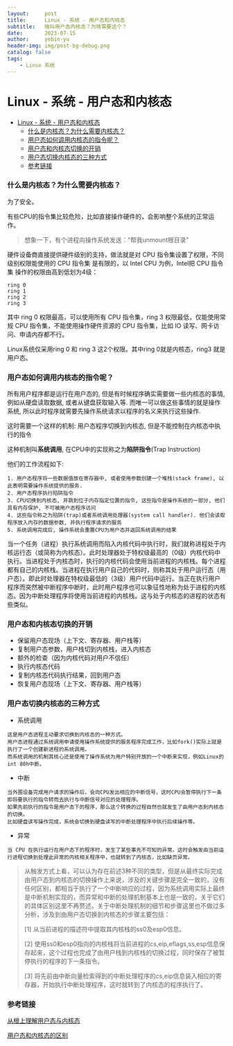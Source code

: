 ```yaml
---
layout:     post
title:      Linux - 系统 - 用户态和内核态
subtitle:   啥叫用户态内核态？为啥需要这个？
date:       2023-07-15
author:     yebin-yu
header-img: img/post-bg-debug.png
catalog: false
tags:
    - Linux 系统
---
```


# Linux - 系统 - 用户态和内核态

- [Linux - 系统 - 用户态和内核态](#linux---系统---用户态和内核态)
    - [什么是内核态？为什么需要内核态？](#什么是内核态为什么需要内核态)
    - [用户态如何调用内核态的指令呢？](#用户态如何调用内核态的指令呢)
    - [用户态和内核态切换的开销](#用户态和内核态切换的开销)
    - [用户态切换内核态的三种方式](#用户态切换内核态的三种方式)
    - [参考链接](#参考链接)

### 什么是内核态？为什么需要内核态？

为了安全。

有些CPU的指令集比较危险，比如直接操作硬件的，会影响整个系统的正常运作。

> 想象一下，有个进程向操作系统发送：“帮我unmount根目录”

硬件设备商直接提供硬件级别的支持，做法就是对 CPU 指令集设置了权限，不同级别权限能使用的 CPU 指令集 是有限的，以 Intel CPU 为例，Intel把 CPU 指令集 操作的权限由高到低划为4级：

```
ring 0
ring 1
ring 2
ring 3
```

其中 ring 0 权限最高，可以使用所有 CPU 指令集，ring 3 权限最低，仅能使用常规 CPU 指令集，不能使用操作硬件资源的 CPU 指令集，比如 IO 读写、网卡访问、申请内存都不行。

Linux系统仅采用ring 0 和 ring 3 这2个权限。其中ring 0就是内核态，ring3 就是用户态。



### 用户态如何调用内核态的指令呢？

所有用户程序都是运行在用户态的, 但是有时候程序确实需要做一些内核态的事情, 例如从硬盘读取数据, 或者从键盘获取输入等. 而唯一可以做这些事情的就是操作系统, 所以此时程序就需要先操作系统请求以程序的名义来执行这些操作.

这时需要一个这样的机制: 用户态程序切换到内核态, 但是不能控制在内核态中执行的指令

这种机制叫**系统调用**, 在CPU中的实现称之为**陷阱指令**(Trap Instruction)

他们的工作流程如下:

```
1. 用户态程序将一些数据值放在寄存器中, 或者使用参数创建一个堆栈(stack frame), 以此表明需要操作系统提供的服务.
2. 用户态程序执行陷阱指令
3. CPU切换到内核态, 并跳到位于内存指定位置的指令, 这些指令是操作系统的一部分, 他们具有内存保护, 不可被用户态程序访问
4. 这些指令称之为陷阱(trap)或者系统调用处理器(system call handler). 他们会读取程序放入内存的数据参数, 并执行程序请求的服务
5. 系统调用完成后, 操作系统会重置CPU为用户态并返回系统调用的结果
```

当一个任务（进程）执行系统调用而陷入内核代码中执行时，我们就称进程处于内核运行态（或简称为内核态）。此时处理器处于特权级最高的（0级）内核代码中执行。当进程处于内核态时，执行的内核代码会使用当前进程的内核栈。每个进程都有自己的内核栈。当进程在执行用户自己的代码时，则称其处于用户运行态（用户态）。即此时处理器在特权级最低的（3级）用户代码中运行。当正在执行用户程序而突然被中断程序中断时，此时用户程序也可以象征性地称为处于进程的内核态。因为中断处理程序将使用当前进程的内核栈。这与处于内核态的进程的状态有些类似。 



### 用户态和内核态切换的开销

- 保留用户态现场（上下文、寄存器、用户栈等）
- 复制用户态参数，用户栈切到内核栈，进入内核态
- 额外的检查（因为内核代码对用户不信任）
- 执行内核态代码
- 复制内核态代码执行结果，回到用户态
- 恢复用户态现场（上下文、寄存器、用户栈等）



### 用户态切换内核态的三种方式

- 系统调用

```
这是用户态进程主动要求切换到内核态的一种方式。
用户态进程通过系统调用申请使用操作系统提供的服务程序完成工作，比如fork()实际上就是执行了一个创建新进程的系统调用。
而系统调用的机制其核心还是使用了操作系统为用户特别开放的一个中断来实现，例如Linux的int 80h中断。
```

- 中断

```
当外围设备完成用户请求的操作后，会向CPU发出相应的中断信号，这时CPU会暂停执行下一条即将要执行的指令转而去执行与中断信号对应的处理程序。
如果先前执行的指令是用户态下的程序，那么这个转换的过程自然也就发生了由用户态到内核态的切换。
比如硬盘读写操作完成，系统会切换到硬盘读写的中断处理程序中执行后续操作等。
```

- 异常

```
当 CPU 在执行运行在用户态下的程序时，发生了某些事先不可知的异常，这时会触发由当前运行进程切换到处理此异常的内核相关程序中，也就转到了内核态，比如缺页异常。
```

> 从触发方式上看，可以认为存在前述3种不同的类型，但是从最终实际完成由用户态到内核态的切换操作上来说，涉及的关键步骤是完全一致的，没有任何区别，都相当于执行了一个中断响应的过程，因为系统调用实际上最终是中断机制实现的，而异常和中断的处理机制基本上也是一致的，关于它们的具体区别这里不再赘述。关于中断处理机制的细节和步骤这里也不做过多分析，涉及到由用户态切换到内核态的步骤主要包括：
>
> [1] 从当前进程的描述符中提取其内核栈的ss0及esp0信息。
>
> [2] 使用ss0和esp0指向的内核栈将当前进程的cs,eip,eflags,ss,esp信息保存起来，这个过程也完成了由用户栈到内核栈的切换过程，同时保存了被暂停执行的程序的下一条指令。
>
> [3] 将先前由中断向量检索得到的中断处理程序的cs,eip信息装入相应的寄存器，开始执行中断处理程序，这时就转到了内核态的程序执行了。



### 参考链接

[从根上理解用户态与内核态](https://juejin.cn/post/6923863670132850701)

[用户态和内核态的区别](https://blog.csdn.net/youngyoungla/article/details/53106671)

